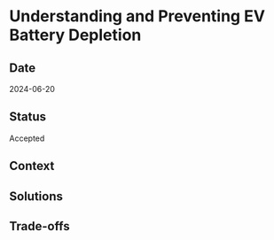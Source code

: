 # Understanding and Preventing EV Battery Depletion

## Date
2024-06-20

## Status
Accepted

## Context

## Solutions

## Trade-offs

